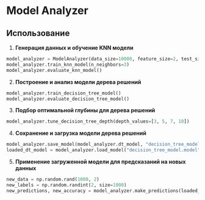 # Model Analyzer

## Использование

1. **Генерация данных и обучение KNN модели**

```python
model_analyzer = ModelAnalyzer(data_size=10000, feature_size=2, test_size=0.2, random_state=42)
model_analyzer.train_knn_model(n_neighbors=3)
model_analyzer.evaluate_knn_model()
```
   
2. **Построение и анализ модели дерева решений**
```python
model_analyzer.train_decision_tree_model()
model_analyzer.evaluate_decision_tree_model()
```

3. **Подбор оптимальной глубины для дерева решений**
```python
model_analyzer.tune_decision_tree_depth(depth_values=[3, 5, 7, 10])
```

4. **Сохранение и загрузка модели дерева решений**
```python
model_analyzer.save_model(model_analyzer.dt_model, "decision_tree_model.model")
loaded_dt_model = model_analyzer.load_model("decision_tree_model.model")
```

5. **Применение загруженной модели для предсказаний на новых данных**
```python
new_data = np.random.rand(1000, 2)
new_labels = np.random.randint(2, size=1000)
new_predictions, new_accuracy = model_analyzer.make_predictions(loaded_dt_model, new_data, y_true=new_labels)
```

